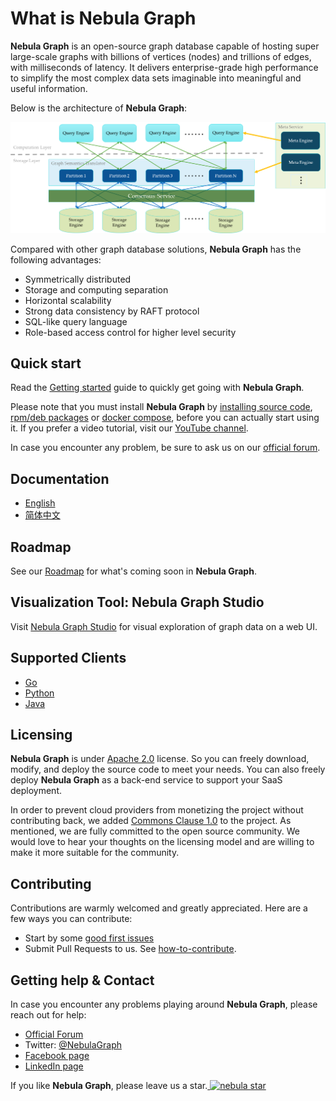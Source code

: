 # What is Nebula Graph

**Nebula Graph** is an open-source graph database capable of hosting super large-scale graphs with billions of vertices (nodes) and trillions of edges, with milliseconds of latency. It delivers enterprise-grade high performance to simplify the most complex data sets imaginable into meaningful and useful information.

Below is the architecture of **Nebula Graph**:

![image](https://github.com/vesoft-inc/nebula-docs/raw/master/images/Nebula%20Arch.png)

Compared with other graph database solutions, **Nebula Graph** has the following advantages:

* Symmetrically distributed
* Storage and computing separation
* Horizontal scalability
* Strong data consistency by RAFT protocol
* SQL-like query language
* Role-based access control for higher level security

## Quick start

Read the [Getting started](https://docs.nebula-graph.io/manual-EN/1.overview/2.quick-start/1.get-started/) guide to quickly get going with **Nebula Graph**.

Please note that you must install **Nebula Graph** by [installing source code](https://docs.nebula-graph.io/manual-EN/3.build-develop-and-administration/1.build/1.build-source-code/), [rpm/deb packages](https://docs.nebula-graph.io/manual-EN/3.build-develop-and-administration/2.install/1.install-with-rpm-deb/) or [docker compose](https://github.com/vesoft-inc/nebula-docker-compose), before you can actually start using it. If you prefer a video tutorial, visit our [YouTube channel](https://www.youtube.com/channel/UC73V8q795eSEMxDX4Pvdwmw).

In case you encounter any problem, be sure to ask us on our [official forum](https://discuss.nebula-graph.io).

## Documentation

* [English](https://docs.nebula-graph.io/)
* [简体中文](https://docs.nebula-graph.com.cn/)

## Roadmap

See our [Roadmap](https://github.com/vesoft-inc/nebula/wiki/Nebula-Graph-Roadmap) for what's coming soon in **Nebula Graph**.

## Visualization Tool: Nebula Graph Studio

Visit [Nebula Graph Studio](https://github.com/vesoft-inc/nebula-web-docker) for visual exploration of graph data on a web UI.

## Supported Clients

* [Go](https://github.com/vesoft-inc/nebula-go)
* [Python](https://github.com/vesoft-inc/nebula-python)
* [Java](https://github.com/vesoft-inc/nebula-java)

## Licensing

**Nebula Graph** is under [Apache 2.0](https://www.apache.org/licenses/LICENSE-2.0) license. So you can freely download, modify, and deploy the source code to meet your needs. You can also freely deploy **Nebula Graph** as a back-end service to support your SaaS deployment.

In order to prevent cloud providers from monetizing the project without contributing back, we added [Commons Clause 1.0](https://commonsclause.com/) to the project. As mentioned, we are fully committed to the open source community. We would love to hear your thoughts on the licensing model and are willing to make it more suitable for the community.

## Contributing

Contributions are warmly welcomed and greatly appreciated. Here are a few ways you can contribute:

* Start by some [good first issues](https://github.com/vesoft-inc/nebula/issues?q=is%3Aissue+is%3Aopen+label%3A%22good+first+issue%22)
* Submit Pull Requests to us. See [how-to-contribute](https://docs.nebula-graph.io/manual-EN/4.contributions/how-to-contribute/).

## Getting help & Contact

In case you encounter any problems playing around **Nebula Graph**, please reach out for help:

* [Official Forum](https://discuss.nebula-graph.io)
* Twitter: [@NebulaGraph](https://twitter.com/NebulaGraph)
* [Facebook page](https://www.facebook.com/NebulaGraph/)
* [LinkedIn page](https://www.linkedin.com/company/vesoft-nebula-graph/)

If you like **Nebula Graph**, please leave us a star.<a href="https://githubbadges.com/star.svg?user=vesoft-inc&repo=nebula&style=default">
    <img src="https://githubbadges.com/star.svg?user=vesoft-inc&repo=nebula&style=default" alt="nebula star"/>
  </a>
